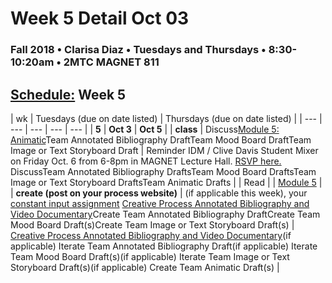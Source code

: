 # Week 5 Detail Oct 03

### Fall 2018 • Clarisa Diaz • Tuesdays and Thursdays • 8:30-10:20am • 2MTC MAGNET 811

## [Schedule:](./) Week 5

| wk | Tuesdays \(due on date listed\) | Thursdays \(due on date listed\) |
| --- | --- | --- | --- | --- |
| **5** | **Oct 3** | **Oct 5** |
| **class** | Discuss[Module 5: Animatic](http://teaching.polishedsolid.com/ip/mod5/content/index.html)Team Annotated Bibliography DraftTeam Mood Board DraftTeam Image or Text Storyboard Draft |  Reminder IDM / Clive Davis Student Mixer on Friday Oct. 6 from 6-8pm in MAGNET Lecture Hall. [RSVP here.](https://docs.google.com/forms/d/e/1FAIpQLScor8MWWq67HMnLWa4a_QPHUX3WISvDQ4jQogVVS5ktzhiWOg/viewform) DiscussTeam Annotated Bibliography DraftsTeam Mood Board DraftsTeam Image or Text Storyboard DraftsTeam Animatic Drafts |
| Read |  | [Module 5](http://teaching.polishedsolid.com/ip/mod5/content/index.html) |
| **create \(post on your process website\)** |  \(if applicable this week\), your [constant input assignment](../assignments/constant-input-or-output.md)   [Creative Process Annotated Bibliography and Video Documentary](../projects/creative-process-annotated-bibliography-and-video-documentary.md)Create Team Annotated Bibliography DraftCreate Team Mood Board Draft\(s\)Create Team Image or Text Storyboard Draft\(s\) | [Creative Process Annotated Bibliography and Video Documentary](../projects/creative-process-annotated-bibliography-and-video-documentary.md)\(if applicable\) Iterate Team Annotated Bibliography Draft\(if applicable\) Iterate Team Mood Board Draft\(s\)\(if applicable\) Iterate Team Image or Text Storyboard Draft\(s\)\(if applicable\) Create Team Animatic Draft\(s\) |

